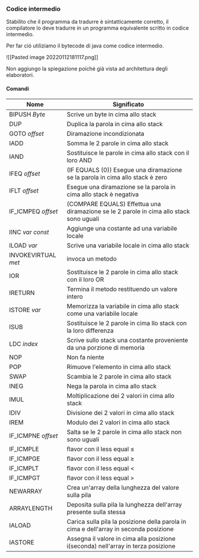  ### Codice intermedio
 
 Stabilito che il programma da tradurre è sintatticamente corretto, il compilatore lo deve tradurre in un programma equivalente scritto in codice intermedio.
 
 Per far ció utiliziamo il bytecode di java come codice intermedio.
 
 ![[Pasted image 20220112181117.png]]
 
 Non aggiungo la spiegazione poiché giá vista ad architettura degli elaboratori.
 
 #### Comandi
 
 Nome | Significato
---|---|
BIPUSH *Byte*| Scrive un byte in cima allo stack
DUP|Duplica la parola in cima allo stack
GOTO *offset*| Diramazione incondizionata
IADD|Somma le 2 parole in cima allo stack
IAND|Sostituisce le parole in cima allo stack con il loro AND
IFEQ *offset*| (IF EQUALS (0)) Esegue una diramazione se la parola in cima allo stack è zero
IFLT *offset*|Esegue una diramazione se la parola in cima allo stack è negativa
IF_ICMPEQ *offset*| (COMPARE EQUALS) Effettua una diramazione se le 2 parole in cima allo stack sono uguali
IINC *var* *const*| Aggiunge una costante ad una variabile locale
ILOAD *var*| Scrive una variabile locale in cima allo stack
INVOKEVIRTUAL *met*| invoca un metodo
IOR|Sostituisce le 2 parole in cima allo stack con il loro OR
IRETURN|Termina il metodo restituendo un valore intero
ISTORE *var*|Memorizza la variabile in cima allo stack come una variabile locale
ISUB|Sostituisce le 2 parole in cima llo stack con la loro differenza
LDC *index*| Scrive sullo stack una costante proveniente da una porzione di memoria
NOP|Non fa niente
POP|Rimuove l'elemento in cima allo stack
SWAP|Scambia le 2 parole in cima allo stack
INEG|Nega la parola in cima allo stack
IMUL| Moltiplicazione dei 2 valori in cima allo stack
IDIV| Divisione dei 2 valori in cima allo stack
IREM| Modulo dei 2 valori in cima allo stack
IF_ICMPNE *offset*| Salta se le 2 parole in cima allo stack non sono uguali
IF_ICMPLE| flavor con il less equal $\le$
IF_ICMPGE| flavor con il less equal $\ge$
IF_ICMPLT| flavor con il less equal $\lt$
IF_ICMPGT| flavor con il less equal $\gt$
NEWARRAY|Crea un'array della lunghezza del valore sulla pila
ARRAYLENGTH| Deposita sulla pila la lunghezza dell'array presente sulla stessa
IALOAD| Carica sulla pila la posizione della parola in cima e dell'array in seconda posizione
IASTORE| Assegna il valore in cima alla posizione i(seconda) nell'array in terza posizione